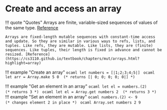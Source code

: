 # Create and access an array

!!! quote "Quotes"
    Arrays are finite, variable-sized sequences of values of the same type. [Reference](https://ocaml.org/manual/5.3/api/Array.html)

    Arrays are fixed-length mutable sequences with constant-time access and update. So they are similar in various ways to refs, lists, and tuples. Like refs, they are mutable. Like lists, they are (finite) sequences. Like tuples, their length is fixed in advance and cannot be resized. [Reference](https://cs3110.github.io/textbook/chapters/mut/arrays.html?highlight=array)

!!! example "Create an array"
    ```ocaml
    let numbers = [|1;2;3;4;5|]
    ```
    ```ocaml
    let arr = Array.make 5 0  (* returns [| 0; 0; 0; 0; 0|] *)
    ```

!!! example "Get an element in an array"
    ```ocaml
    let el = numbers.(2)          (* returns 3 *)
    ```
    ```ocaml
    let el = Array.get numbers 2  (* returns 3 *)
    ```
!!! example "Set an element in an array"
    ```ocaml
    numbers.(2) <- 9              (* changes element 2 in place *)
    ```
    ```ocaml
    Array.set numbers 2 9
    ```